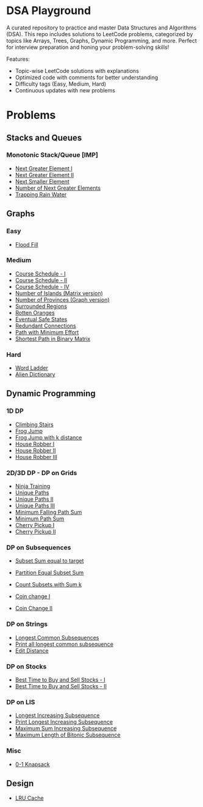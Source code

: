 # DSA Playground

A curated repository to practice and master Data Structures and Algorithms (DSA). This repo includes solutions to LeetCode problems, categorized by topics like Arrays, Trees, Graphs, Dynamic Programming, and more. Perfect for interview preparation and honing your problem-solving skills!

Features:
- Topic-wise LeetCode solutions with explanations
- Optimized code with comments for better understanding
- Difficulty tags (Easy, Medium, Hard)
- Continuous updates with new problems


# Problems

## Stacks and Queues

### Monotonic Stack/Queue [IMP]
- [Next Greater Element I](./stacks-and-queues/next-greater-element.md)
- [Next Greater Element II](./stacks-and-queues/next-greater-element-ii.md)
- [Next Smaller Element](./stacks-and-queues/next-smaller-element.md)
- [Number of Next Greater Elements](./stacks-and-queues/number-of-next-greater-elements.md)
- [Trapping Rain Water](./stacks-and-queues/trapping-rain-water.md)


## Graphs


### Easy

- [Flood Fill](./graphs/flood-fill.md)  

### Medium

- [Course Schedule - I](./graphs/course_schedule-1.md)  
- [Course Schedule - II](./graphs/course_schedule-2.md)  
- [Course Schedule - IV](./graphs/course_schedule-4.md)  
- [Number of Islands (Matrix version)](./graphs/number-of-islands.md)  
- [Number of Provinces (Graph version)](./graphs/number-of-provinces.md)  
- [Surrounded Regions](./graphs/surrounded-regions.md)  
- [Rotten Oranges](./graphs/rotten-oranges.md)  
- [Eventual Safe States](./graphs/eventual-safe-states.md)  
- [Redundant Connections](./graphs/redundant-connections.md)  
- [Path with Minimum Effort](./graphs/path-with-maximum-effort.md)  
- [Shortest Path in Binary Matrix](./graphs/shortest-path-in-binary-matrix.md)  

### Hard

- [Word Ladder](./graphs/word-ladder-1)  
- [Alien Dictionary](./graphs/alien-dictionary.md)  

## Dynamic Programming


### 1D DP

- [Climbing Stairs](./dynamic-programming/climbing-stairs.md)  
- [Frog Jump](./dynamic-programming/frog-jump.md)
- [Frog Jump with k distance](./dynamic-programming/frog-jump-k-distance.md)
- [House Robber I](./dynamic-programming/house-robber-i.md)
- [House Robber II](./dynamic-programming/house-robber-ii.md)
- [House Robber III](./dynamic-programming/house-robber-iii.md)

### 2D/3D DP - DP on Grids

- [Ninja Training](./dynamic-programming/ninja-training.md)
- [Unique Paths](./dynamic-programming/unique-paths.md)
- [Unique Paths II](./dynamic-programming/unique-paths-ii.md)
- [Unique Paths III](./dynamic-programming/unique-paths-iii.md)
- [Minimum Falling Path Sum](./dynamic-programming/minimum-falling-path-sum.md)
- [Minimum Path Sum](./dynamic-programming/minimum-path-sum.md)
- [Cherry Pickup I](./dynamic-programming/cherry-pickup-i.md)
- [Cherry Pickup II](./dynamic-programming/cherry-pickup-ii.md)

### DP on Subsequences
- [Subset Sum equal to target](./dynamic-programming/subset-sum-equal-target.md)
- [Partition Equal Subset Sum](./dynamic-programming/partition-equal-subset-sum.md)
- [Count Subsets with Sum k](./dynamic-programming/count-subsets-with-sum-k.md)

- [Coin change I](./dynamic-programming/coin-change.md)
- [Coin Change II](./dynamic-programming/coin-change-2.md)

### DP on Strings

- [Longest Common Subsequences](./dynamic-programming/longest-common-subsequence.md)
- [Print all longest common subsequence](./dynamic-programming/print-all-lcs.md)
- [Edit Distance](./dynamic-programming/edit-distance.md)

### DP on Stocks
- [ Best Time to Buy and Sell Stocks - I](./dynamic-programming/buy-sell-stocks-i.md)
- [ Best Time to Buy and Sell Stocks - II](./dynamic-programming/buy-sell-stocks-ii.md)

### DP on LIS
- [Longest Increasing Subsequence](./dynamic-programming/longest-increasing-sequence.md)
- [Print Longest Increasing Subsequence](./dynamic-programming/print-longest-increasing-subsequence.md)
- [Maximum Sum Increasing Subsequence](./dynamic-programming/maximum-sum-increasing-subsequence.md)
- [Maximum Length of Bitonic Subsequence](./dynamic-programming/max-length-of-bitonic-subsequence.md)

<!-- ### Partition DP -->

<!-- ### DP on Squares -->

### Misc

- [0-1 Knapsack](./dynamic-programming/0-1-knapsack.md)


## Design 
- [LRU Cache](./design/lru-cache.md)